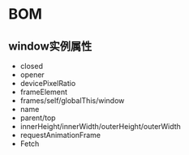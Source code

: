 # BOM
## window实例属性
- closed
- opener
- devicePixelRatio
- frameElement
- frames/self/globalThis/window
- name
- parent/top
- innerHeight/innerWidth/outerHeight/outerWidth
- requestAnimationFrame
- Fetch
